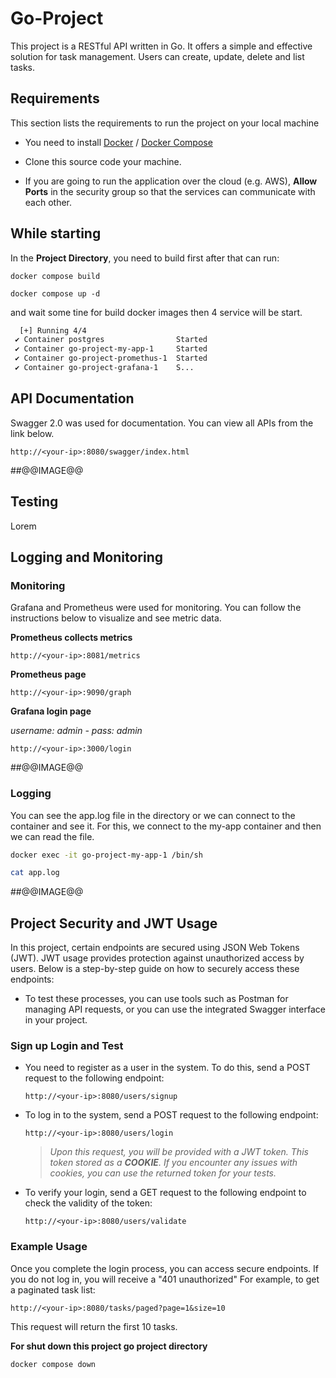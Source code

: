 # Go-Project

This project is a RESTful API written in Go. It offers a simple and effective solution for task management. Users can create, update, delete and list tasks.

## Requirements

This section lists the requirements to run the project on your local machine

- You need to install [Docker](https://docs.docker.com/get-docker/) / [Docker Compose](https://docs.docker.com/compose/)

- Clone this source code your machine.

- If you are going to run the application over the cloud (e.g. AWS), **Allow Ports** in the security group so that the services can communicate with each other.

## While starting

In the **Project Directory**, you need to build first after that can run:

`docker compose build`

`docker compose up -d`

and wait some tine for build docker images  then 4 service will be start.
```bash
  [+] Running 4/4
 ✔ Container postgres                Started                               0.0s
 ✔ Container go-project-my-app-1     Started                               0.0s
 ✔ Container go-project-promethus-1  Started                               0.0s
 ✔ Container go-project-grafana-1    S...                                  0.0s

```
## API Documentation
Swagger 2.0 was used for documentation. You can view all APIs from the link below.

`http://<your-ip>:8080/swagger/index.html`

##@@IMAGE@@

## Testing
Lorem 


## Logging and Monitoring

### Monitoring

Grafana and Prometheus were used for monitoring. You can follow the instructions below to visualize and see metric data.

**Prometheus collects metrics**

``http://<your-ip>:8081/metrics ``

**Prometheus page**

``http://<your-ip>:9090/graph``


**Grafana login page**

*username: admin - pass: admin*

``http://<your-ip>:3000/login`` 

##@@IMAGE@@

### Logging
You can see the app.log file in the directory or we can connect to the container and see it. For this, we connect to the my-app container and then we can read the file.

```bash
docker exec -it go-project-my-app-1 /bin/sh

cat app.log
```

##@@IMAGE@@

## Project Security and JWT Usage

In this project, certain endpoints are secured using JSON Web Tokens (JWT). JWT usage provides protection against unauthorized access by users. Below is a step-by-step guide on how to securely access these endpoints:

- To test these processes, you can use tools such as Postman for managing API requests, or you can use the integrated Swagger interface in your project.
### Sign up Login and Test
- You need to register as a user in the system. To do this, send a POST request to the following endpoint:

  ``http://<your-ip>:8080/users/signup ``

- To log in to the system, send a POST request to the following endpoint:

  ``http://<your-ip>:8080/users/login ``

  > *Upon this request, you will be provided with a JWT token. This token stored as a **COOKIE**. If you encounter any issues with cookies, you can use the returned token for your tests.*

- To verify your login, send a GET request to the following endpoint to check the validity of the token:

  ``http://<your-ip>:8080/users/validate ``

### Example Usage

Once you complete the login process, you can access secure endpoints. If you do not log in, you will receive a "401 unauthorized" For example, to get a paginated task list:

``http://<your-ip>:8080/tasks/paged?page=1&size=10``

This request will return the first 10 tasks.

**For shut down this project go project directory**


``docker compose down``
